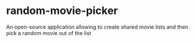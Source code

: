 # random-movie-picker
An open-source application allowing to create shared movie lists and then pick a random movie out of the list
